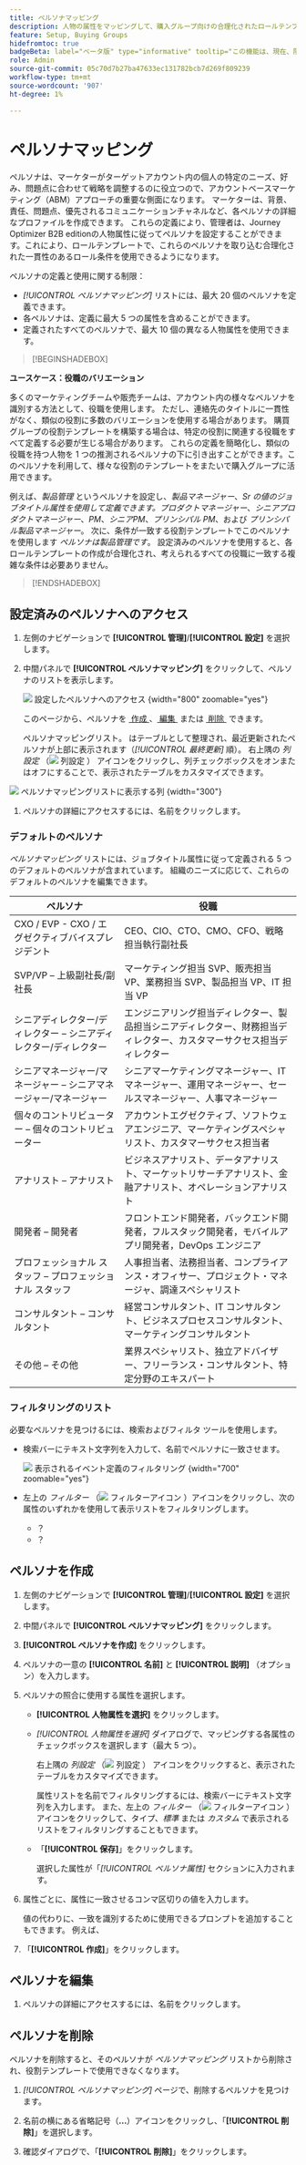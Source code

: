 ```yaml
---
title: ペルソナマッピング
description: 人物の属性をマッピングして、購入グループ向けの合理化されたロールテンプレートを作成し、アカウントベースのマーケティングのペルソナを設定する方法を説明します。
feature: Setup, Buying Groups
hidefromtoc: true
badgeBeta: label="ベータ版" type="informative" tooltip="この機能は、現在、限定ベータ版リリース中です"
role: Admin
source-git-commit: 05c70d7b27ba47633ec131782bcb7d269f809239
workflow-type: tm+mt
source-wordcount: '907'
ht-degree: 1%

---
```


# ペルソナマッピング

ペルソナは、マーケターがターゲットアカウント内の個人の特定のニーズ、好み、問題点に合わせて戦略を調整するのに役立つので、アカウントベースマーケティング（ABM）アプローチの重要な側面になります。 マーケターは、背景、責任、問題点、優先されるコミュニケーションチャネルなど、各ペルソナの詳細なプロファイルを作成できます。 これらの定義により、管理者は、Journey Optimizer B2B editionの人物属性に従ってペルソナを設定することができます。これにより、ロールテンプレートで、これらのペルソナを取り込む合理化された一貫性のあるロール条件を使用できるようになります。

<!-- Currently there is no insight into what persona goes into what role. With buying group agent, when asked questions about, what should be the size of the buying group, what persona should be in that buying group, what role do they play, etc, then agent will analyze all the data, (opportunity data, engagement data, sales conversation, etc) and informs the user that the buying group needs 7 persona, e.g.CMO, VP of marketing, marketing leader, Marketing ops, etc. 

Then based on what agent informed, users can create a template with those personas. -->
ペルソナの定義と使用に関する制限：

* _[!UICONTROL ペルソナマッピング]_ リストには、最大 20 個のペルソナを定義できます。
* 各ペルソナは、定義に最大 5 つの属性を含めることができます。
* 定義されたすべてのペルソナで、最大 10 個の異なる人物属性を使用できます。

>[!BEGINSHADEBOX]

**ユースケース：役職のバリエーション**

多くのマーケティングチームや販売チームは、アカウント内の様々なペルソナを識別する方法として、役職を使用します。 ただし、連絡先のタイトルに一貫性がなく、類似の役割に多数のバリエーションを使用する場合があります。 購買グループの役割テンプレートを構築する場合は、特定の役割に関連する役職をすべて定義する必要が生じる場合があります。 これらの定義を簡略化し、類似の役職を持つ人物を 1 つの推測されるペルソナの下に引き出すことができます。このペルソナを利用して、様々な役割のテンプレートをまたいで購入グループに活用できます。

例えば、_製品管理_ というペルソナを設定し、_製品マネージャー_、_Sr の値のジョブタイトル属性を使用して定義できます。プロダクトマネージャー_、_シニアプロダクトマネージャー_、_PM_、_シニアPM_、_プリンシパル PM_、および _プリンシパル製品マネージャー_。 次に、条件が一致する役割テンプレートでこのペルソナを使用します _ペルソナは製品管理です_。 設定済みのペルソナを使用すると、各ロールテンプレートの作成が合理化され、考えられるすべての役職に一致する複雑な条件は必要ありません。

>[!ENDSHADEBOX]

## 設定済みのペルソナへのアクセス

1. 左側のナビゲーションで **[!UICONTROL 管理]**/**[!UICONTROL 設定]** を選択します。

1. 中間パネルで **[!UICONTROL ペルソナマッピング]** をクリックして、ペルソナのリストを表示します。

   ![&#x200B; 設定したペルソナへのアクセス &#x200B;](./assets/configuration-engagement-scoring-list.png){width="800" zoomable="yes"}

   このページから、ペルソナを [&#x200B; 作成 &#x200B;](#create-an-engagement-score-model)、[&#x200B; 編集 &#x200B;](#change-the-engagement-weighting-settings) または [&#x200B; 削除 &#x200B;](#delete-a-persona) できます。

   ペルソナマッピングリスト。 はテーブルとして整理され、最近更新されたペルソナが上部に表示されます（_[!UICONTROL 最終更新]_ 順）。 右上隅の _列設定_ （![&#x200B; 列設定 &#x200B;](../assets/do-not-localize/icon-column-settings.svg)） アイコンをクリックし、列チェックボックスをオンまたはオフにすることで、表示されたテーブルをカスタマイズできます。

![&#x200B; ペルソナマッピングリストに表示する列 &#x200B;](./assets/configuration-engagement-scoring-list-columns.png){width="300"}

1. ペルソナの詳細にアクセスするには、名前をクリックします。

### デフォルトのペルソナ

_ペルソナマッピング_ リストには、ジョブタイトル属性に従って定義される 5 つのデフォルトのペルソナが含まれています。 組織のニーズに応じて、これらのデフォルトのペルソナを編集できます。

| ペルソナ | 役職 |
| ------- | ---------- |
| CXO / EVP - CXO / エグゼクティブバイスプレジデント | CEO、CIO、CTO、CMO、CFO、戦略担当執行副社長 |
| SVP/VP – 上級副社長/副社長 | マーケティング担当 SVP、販売担当 VP、業務担当 SVP、製品担当 VP、IT 担当 VP |
| シニアディレクター/ディレクター – シニアディレクター/ディレクター | エンジニアリング担当ディレクター、製品担当シニアディレクター、財務担当ディレクター、カスタマーサクセス担当ディレクター |
| シニアマネージャー/マネージャー – シニアマネージャー/マネージャー | シニアマーケティングマネージャー、IT マネージャー、運用マネージャー、セールスマネージャー、人事マネージャー |
| 個々のコントリビューター – 個々のコントリビューター | アカウントエグゼクティブ、ソフトウェアエンジニア、マーケティングスペシャリスト、カスタマーサクセス担当者 |
| アナリスト – アナリスト | ビジネスアナリスト、データアナリスト、マーケットリサーチアナリスト、金融アナリスト、オペレーションアナリスト |
| 開発者 – 開発者 | フロントエンド開発者，バックエンド開発者，フルスタック開発者，モバイルアプリ開発者，DevOps エンジニア |
| プロフェッショナル スタッフ – プロフェッショナル スタッフ | 人事担当者、法務担当者、コンプライアンス・オフィサー、プロジェクト・マネージャ、調達スペシャリスト |
| コンサルタント – コンサルタント | 経営コンサルタント、IT コンサルタント、ビジネスプロセスコンサルタント、マーケティングコンサルタント |
| その他 – その他 | 業界スペシャリスト、独立アドバイザー、フリーランス・コンサルタント、特定分野のエキスパート |

### フィルタリングのリスト

必要なペルソナを見つけるには、検索およびフィルタ ツールを使用します。

* 検索バーにテキスト文字列を入力して、名前でペルソナに一致させます。

  ![&#x200B; 表示されるイベント定義のフィルタリング &#x200B;](./assets/configuration-events-defs-list-filtered.png){width="700" zoomable="yes"}

* 左上の _フィルター_ （![&#x200B; フィルターアイコン &#x200B;](../assets/do-not-localize/icon-filter.svg)）アイコンをクリックし、次の属性のいずれかを使用して表示リストをフィルタリングします。

   * ？
   * ？

## ペルソナを作成

1. 左側のナビゲーションで **[!UICONTROL 管理]**/**[!UICONTROL 設定]** を選択します。

1. 中間パネルで **[!UICONTROL ペルソナマッピング]** をクリックします。

1. **[!UICONTROL ペルソナを作成]** をクリックします。

1. ペルソナの一意の **[!UICONTROL 名前]** と **[!UICONTROL 説明]** （オプション）を入力します。

1. ペルソナの照合に使用する属性を選択します。

   * **[!UICONTROL 人物属性を選択]** をクリックします。

   * _[!UICONTROL 人物属性を選択]_ ダイアログで、マッピングする各属性のチェックボックスを選択します（最大 5 つ）。

     右上隅の _列設定_ （![&#x200B; 列設定 &#x200B;](../assets/do-not-localize/icon-column-settings.svg)） アイコンをクリックすると、表示されたテーブルをカスタマイズできます。

     属性リストを名前でフィルタリングするには、検索バーにテキスト文字列を入力します。 また、左上の _フィルター_ （![&#x200B; フィルターアイコン &#x200B;](../assets/do-not-localize/icon-filter.svg)） アイコンをクリックして、タイプ、_標準_ または _カスタム_ で表示されるリストをフィルタリングすることもできます。

   * 「**[!UICONTROL 保存]**」をクリックします。

     選択した属性が「_[!UICONTROL ペルソナ属性]_ セクションに入力されます。

1. 属性ごとに、属性に一致させるコンマ区切りの値を入力します。

   値の代わりに、一致を識別するために使用できるプロンプトを追加することもできます。 例えば、

1. 「**[!UICONTROL 作成]**」をクリックします。

## ペルソナを編集

1. ペルソナの詳細にアクセスするには、名前をクリックします。


## ペルソナを削除

ペルソナを削除すると、そのペルソナが _ペルソナマッピング_ リストから削除され、役割テンプレートで使用できなくなります。

1. _[!UICONTROL ペルソナマッピング]_ ページで、削除するペルソナを見つけます。

1. 名前の横にある省略記号（**...**）アイコンをクリックし、「**[!UICONTROL 削除]**」を選択します。

1. 確認ダイアログで、「**[!UICONTROL 削除]**」をクリックします。
